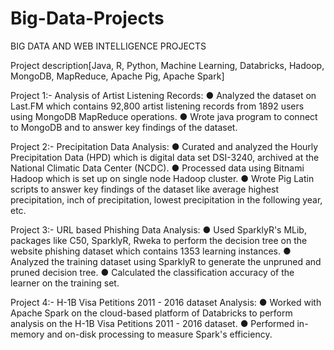 # Big-Data-Projects

BIG DATA AND WEB INTELLIGENCE PROJECTS


Project description[Java, R, Python, Machine Learning, Databricks, Hadoop, MongoDB, MapReduce, Apache Pig, Apache Spark]



Project 1:- Analysis of Artist Listening Records:
● Analyzed the dataset on Last.FM which contains 92,800 artist listening records from 1892 users using MongoDB MapReduce operations.
● Wrote java program to connect to MongoDB and to answer key findings of the dataset.


Project 2:- Precipitation Data Analysis:
● Curated and analyzed the Hourly Precipitation Data (HPD) which is digital data set DSI-3240, archived at the National Climatic Data  Center (NCDC).
● Processed data using Bitnami Hadoop which is set up on single node Hadoop cluster.
● Wrote Pig Latin scripts to answer key findings of the dataset like average highest precipitation, inch of precipitation, lowest precipitation in the following year, etc.


Project 3:- URL based Phishing Data Analysis:
● Used SparklyR's MLib, packages like C50, SparklyR, Rweka to perform the decision tree on the website phishing dataset which contains 1353 learning instances.
● Analyzed the training dataset using SparklyR to generate the unpruned and pruned decision tree.
● Calculated the classification accuracy of the learner on the training set.


Project 4:- H-1B Visa Petitions 2011 - 2016 dataset Analysis:
● Worked with Apache Spark on the cloud-based platform of Databricks to perform analysis on the H-1B Visa Petitions 2011 - 2016 dataset.
● Performed in-memory and on-disk processing to measure Spark's efficiency.
